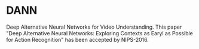 # DANN
Deep Alternative Neural Networks for Video Understanding. This paper "Deep Alternative Neural Networks: Exploring Contexts as Earyl as Possible for Action Recognition" has been accepted by NIPS-2016.
